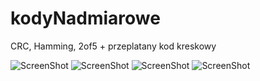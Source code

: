# kodyNadmiarowe
CRC, Hamming, 2of5 + przeplatany kod kreskowy

![ScreenShot](https://raw.github.com/KamilRuchala/kodyNadmiarowe/master/codersImages/hamming1.PNG)
![ScreenShot](https://raw.github.com/KamilRuchala/kodyNadmiarowe/master/codersImages/hamming2.PNG)
![ScreenShot](https://raw.github.com/KamilRuchala/kodyNadmiarowe/master/codersImages/hamming3.PNG)
![ScreenShot](https://raw.github.com/KamilRuchala/kodyNadmiarowe/master/codersImages/hamming4.PNG)
